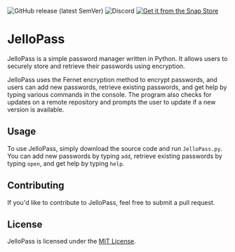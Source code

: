 ![GitHub release (latest SemVer)](https://img.shields.io/github/v/release/JelloDog-Applications/JelloPass?color=green) ![Discord](https://img.shields.io/discord/1075922597595857026?color=Blue&label=Discord) 
[![Get it from the Snap Store](https://snapcraft.io/static/images/badges/en/snap-store-black.svg)](https://snapcraft.io/jellopass)





# JelloPass

JelloPass is a simple password manager written in Python. It allows users to securely store and retrieve their passwords using encryption. 

JelloPass uses the Fernet encryption method to encrypt passwords, and users can add new passwords, retrieve existing passwords, and get help by typing various commands in the console. The program also checks for updates on a remote repository and prompts the user to update if a new version is available.

## Usage

To use JelloPass, simply download the source code and run `JelloPass.py`. You can add new passwords by typing `add`, retrieve existing passwords by typing `open`, and get help by typing `help`. 

## Contributing

If you'd like to contribute to JelloPass, feel free to submit a pull request. 

## License

JelloPass is licensed under the [MIT License](https://opensource.org/licenses/MIT).
